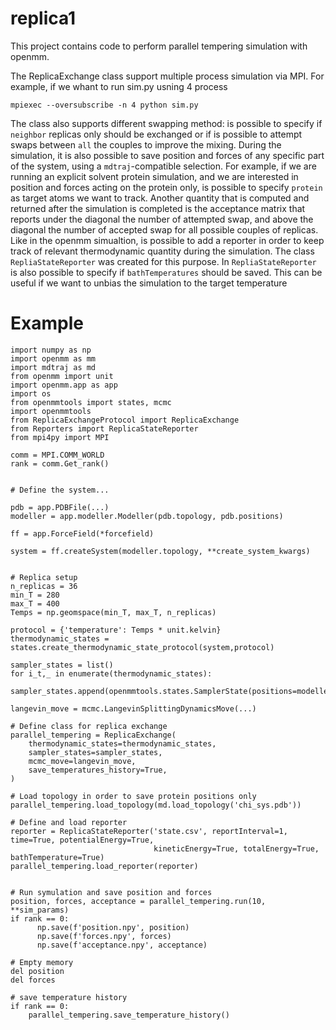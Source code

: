 # replica1

This project contains code to perform parallel tempering simulation with openmm.

The ReplicaExchange class support multiple process simulation via MPI.
For example, if we whant to run sim.py usning 4 process

```
mpiexec --oversubscribe -n 4 python sim.py

```
The class also supports different swapping method: is possible to specify if
`neighbor` replicas only should be exchanged or if is possible to attempt swaps between `all` the couples to
improve the mixing. 
During the simulation, it is also possible to save position and forces of any specific
part of the system, using a `mdtraj`-compatible selection. For example, if we are running an explicit
solvent protein simulation, and we are interested in position and forces acting on the protein only, is
possible to specify `protein` as target atoms we want to track. 
Another quantity that is computed and
returned after the simulation is completed is the acceptance matrix that reports under the diagonal
the number of attempted swap, and above the diagonal the number of accepted swap for all possible
couples of replicas.
Like in the openmm simualtion, is possible to add a reporter in order to keep track of relevant
thermodynamic quantity during the simulation. The class `RepliaStateReporter` was created for this purpose. In
`RepliaStateReporter` is also possible to specify if `bathTemperatures` should be saved. This can be useful if we want
to unbias the simulation to the target temperature

# Example

~~~
import numpy as np
import openmm as mm
import mdtraj as md
from openmm import unit
import openmm.app as app
import os
from openmmtools import states, mcmc
import openmmtools
from ReplicaExchangeProtocol import ReplicaExchange
from Reporters import ReplicaStateReporter
from mpi4py import MPI

comm = MPI.COMM_WORLD
rank = comm.Get_rank()


# Define the system...

pdb = app.PDBFile(...)
modeller = app.modeller.Modeller(pdb.topology, pdb.positions)

ff = app.ForceField(*forcefield)

system = ff.createSystem(modeller.topology, **create_system_kwargs)


# Replica setup
n_replicas = 36
min_T = 280
max_T = 400
Temps = np.geomspace(min_T, max_T, n_replicas)

protocol = {'temperature': Temps * unit.kelvin}
thermodynamic_states = states.create_thermodynamic_state_protocol(system,protocol)

sampler_states = list()
for i_t,_ in enumerate(thermodynamic_states):
    sampler_states.append(openmmtools.states.SamplerState(positions=modeller.positions))

langevin_move = mcmc.LangevinSplittingDynamicsMove(...)

# Define class for replica exchange
parallel_tempering = ReplicaExchange(
    thermodynamic_states=thermodynamic_states, 
    sampler_states=sampler_states, 
    mcmc_move=langevin_move,
    save_temperatures_history=True,
)

# Load topology in order to save protein positions only
parallel_tempering.load_topology(md.load_topology('chi_sys.pdb'))

# Define and load reporter 
reporter = ReplicaStateReporter('state.csv', reportInterval=1, time=True, potentialEnergy=True,
                                kineticEnergy=True, totalEnergy=True, bathTemperature=True)
parallel_tempering.load_reporter(reporter)


# Run symulation and save position and forces
position, forces, acceptance = parallel_tempering.run(10, **sim_params)
if rank == 0:
      np.save(f'position.npy', position)
      np.save(f'forces.npy', forces)
      np.save(f'acceptance.npy', acceptance)

# Empty memory
del position
del forces
    
# save temperature history
if rank == 0:
    parallel_tempering.save_temperature_history()

~~~